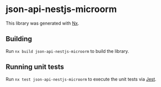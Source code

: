 # json-api-nestjs-microorm

This library was generated with [Nx](https://nx.dev).

## Building

Run `nx build json-api-nestjs-microorm` to build the library.

## Running unit tests

Run `nx test json-api-nestjs-microorm` to execute the unit tests via [Jest](https://jestjs.io).
